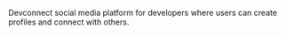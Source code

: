 Devconnect
social media platform for developers where users can create profiles and connect with others.